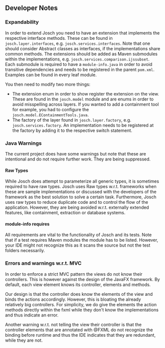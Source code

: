 ## Developer Notes 

### Expandability 
In order to extend Josch you need to have an extension that implements the respective 
interface methods. These can be found in `josch.layer.interfaces`, e.g. `josch.services.interfaces`.
Note that one should consider Abstract classes as interfaces, if the implementations share common
methods. The extensions should be added as Maven submodules within the implementations, e.g. 
`josch.services.comparison.ijssubset`. Each submodule is required to have a `module-info.java` in 
order to avoid transitive dependencies and needs to be registered in the parent `pom.xml`. Examples 
can be found in every leaf module. 

You then need to modify two more things: 
- The extension enum in order to show register the extension on the view. These are found in the
 `josch.model` module and are enums in order to avoid misspelling across layers. If you wanted to 
 add a containment tool for example, you had to configure the `josch.model.EContainmentTools.java`.
- The factory of the layer found in `josch.layer.factory`, e.g. `josch.services.factory`. 
An implementation needs to be registered at the factory by adding it to the respective switch 
statement. 

### Java Warnings 

The current project does have some warnings but note that these are intentional and do not require 
further work. They are being suppressed. 

#### Raw Types 

While Josch does attempt to parameterize all generic types, it is sometimes required to have raw 
types. Josch uses Raw types w.r.t. frameworks when these are sample implementations or discussed with 
the developers of the framework as the best solution to solve a certain task. Furthermore, Josch uses
 raw types to reduce duplicate code and to control the flow of the application. However, they are
  being avoided w.r.t. externally extended features, like containment, extraction  or database 
  systems. 
  
#### module-info requires

All requirements are vital to the functionality of Josch and its tests. Note that if a test requires
Maven modules the module has to be listed. However, your IDE might not recognize this as it scans the 
source but not the test folders necessarily.

### Errors and warnings w.r.t. MVC

In order to enforce a strict MVC pattern the views do not know their controllers. This is however
against the design of the JavaFX framework. By default, each view element knows its controller, 
elements and methods. 

Our design is that the controller does know the elements of the view and binds the actions 
accordingly. However, this is bloating the already relatively big controllers. For simplicity, we do
give the elements the action methods directly within the fxml while they don't know the 
implementations and thus indicate an error.  

Another warning w.r.t. not telling the view their controller is that the controller elements that 
are annotated with @FXML do not recognize the binding before runtime and thus the IDE indicates that 
they are redundant, while they are not. 







